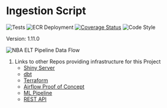 # Ingestion Script

![Tests](https://github.com/jyablonski/python_docker/actions/workflows/test.yml/badge.svg) ![ECR Deployment](https://github.com/jyablonski/python_docker/actions/workflows/deploy.yml/badge.svg) [![Coverage Status](https://coveralls.io/repos/github/jyablonski/python_docker/badge.svg?branch=master)](https://coveralls.io/github/jyablonski/python_docker?branch=master) ![Code Style](https://img.shields.io/badge/code%20style-black-000000.svg)

Version: 1.11.0

![NBA ELT Pipeline Data Flow](https://github.com/jyablonski/python_docker/assets/16946556/0b22bce1-6bb4-4bbb-a2a0-a48a16f2ae58)

1. Links to other Repos providing infrastructure for this Project
    * [Shiny Server](https://github.com/jyablonski/NBA-Dashboard)
    * [dbt](https://github.com/jyablonski/nba_elt_dbt)
    * [Terraform](https://github.com/jyablonski/aws_terraform)
    * [Airflow Proof of Concept](https://github.com/jyablonski/nba_elt_airflow)
    * [ML Pipeline](https://github.com/jyablonski/nba_elt_mlflow)
    * [REST API](https://github.com/jyablonski/nba_elt_rest_api)
 